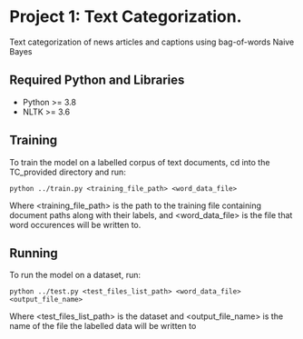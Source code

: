 # Project 1: Text Categorization. 

Text categorization of news articles and captions using bag-of-words Naive Bayes

## Required Python and Libraries
- Python >= 3.8
- NLTK >= 3.6

## Training
To train the model on a labelled corpus of text documents, cd into the TC_provided directory and run:

```python ../train.py <training_file_path> <word_data_file>```

Where <training_file_path> is the path to the training file containing document paths along with their labels, and <word_data_file> is the file that word occurences will be written to. 

## Running
To run the model on a dataset, run:

```python ../test.py <test_files_list_path> <word_data_file> <output_file_name>```

Where <test_files_list_path> is the dataset and <output_file_name> is the name of the file the labelled data will be written to